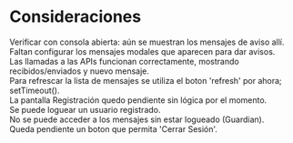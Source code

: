 # Consideraciones

Verificar con consola abierta: aún se muestran los mensajes de aviso allí.  
Faltan configurar los mensajes modales que aparecen para dar avisos.  
Las llamadas a las APIs funcionan correctamente, mostrando recibidos/enviados y nuevo mensaje.  
Para refrescar la lista de mensajes se utiliza el boton 'refresh' por ahora; setTimeout().  
La pantalla Registración quedo pendiente sin lógica por el momento.  
Se puede loguear un usuario registrado.  
No se puede acceder a los mensajes sin estar logueado (Guardian).  
Queda pendiente un boton que permita 'Cerrar Sesión'.


